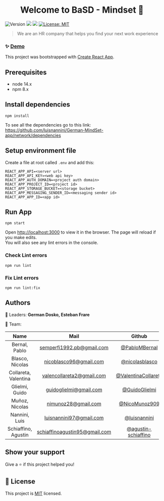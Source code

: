 <h1 align="center">Welcome to BaSD - Mindset  👋</h1>
<p>
  <img alt="Version" src="https://img.shields.io/badge/version-0.0.88-blue.svg?cacheSeconds=2592000" />
  <img src="https://img.shields.io/badge/node-14.x-blue.svg" />
  <img src="https://img.shields.io/badge/npm-8.x-blue.svg" />
  <a href="MIT" target="_blank">
    <img alt="License: MIT" src="https://img.shields.io/badge/License-MIT-yellow.svg" />
  </a>
</p>

> We are an HR company that helps you find your next work experience

### ✨ [Demo](https://mindset-luisnannini.vercel.app)

This project was bootstrapped with [Create React App](https://github.com/facebook/create-react-app).

## Prerequisites

- node 14.x
- npm 8.x

## Install dependencies

    npm install

To see all the dependencies go to this link: https://github.com/luisnannini/German-MindSet-app/network/dependencies

## Setup environment file
Create a file at root called `.env` and add this:

    REACT_APP_API=<server url>
    REACT_APP_API_KEY=<web api key>
    REACT_APP_AUTH_DOMAIN=<project auth domain>
    REACT_APP_PROJECT_ID=<project id>
    REACT_APP_STORAGE_BUCKET=<storage bucket>
    REACT_APP_MESSAGING_SENDER_ID=<messaging sender id>
    REACT_APP_APP_ID=<app id>

## Run App
    npm start

Open [http://localhost:3000](http://localhost:3000) to view it in the browser.
The page will reload if you make edits.\
You will also see any lint errors in the console.

### Check Lint errors
    npm run lint

### Fix Lint errors
    npm run lint:fix


## Authors

👤  Leaders: **German Dosko, Esteban Frare**

👤  Team:

|        Name            |              Mail               |                            Github                              |
| :--------------------: | :-----------------------------: | :------------------------------------------------------------: |
|  Bernal, Pablo         |  semperfi1992.pb@gmail.com      |  [@PabloMBernal](https://github.com/PabloMBernal)              |
|  Blasco, Nicolas       |  nicoblasco96@gmail.com         |  [@nicolasblasco](https://github.com/nicolasblasco)            |
|  Collareta, Valentina  |  valencollareta2@gmail.com      |  [@ValentinaCollareta](https://github.com/ValentinaCollareta)  |
|  Glielmi, Guido        |  guidoglielmi@gmail.com         |  [@GuidoGlielmi](https://github.com/GuidoGlielmi)              |
|  Muñoz, Nicolas        |  nimunoz28@gmail.com            |  [@NicoMunoz909](https://github.com/NicoMunoz909)              |
|  Nannini, Luis         |  luisnannini97@gmail.com        |  [@luisnannini](https://github.com/luisnannini)                |
|  Schiaffino, Agustin   |  schiaffinoagustin95@gmail.com  |  [@agustin-schiaffino](https://github.com/agustin-schiaffino)  |

## Show your support

Give a ⭐️ if this project helped you!

## 📝 License

This project is [MIT](MIT) licensed.
